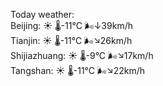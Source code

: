 Today weather:  
Beijing: ☀️   🌡️-11°C 🌬️↓39km/h  
Tianjin: ☀️   🌡️-11°C 🌬️↘26km/h  
Shijiazhuang: ☀️   🌡️-9°C 🌬️↘17km/h  
Tangshan: ☀️   🌡️-11°C 🌬️↘22km/h  
